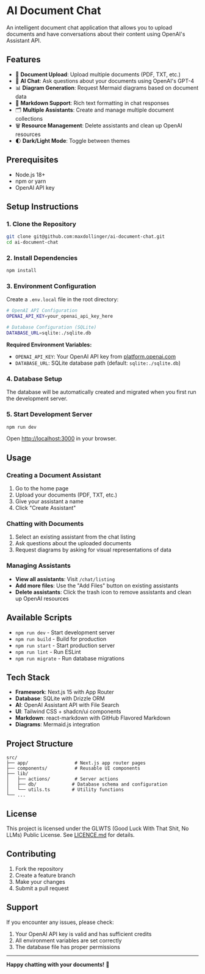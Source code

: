 # AI Document Chat

An intelligent document chat application that allows you to upload documents and have conversations about their content using OpenAI's Assistant API.

## Features

- 📄 **Document Upload**: Upload multiple documents (PDF, TXT, etc.)
- 💬 **AI Chat**: Ask questions about your documents using OpenAI's GPT-4
- 📊 **Diagram Generation**: Request Mermaid diagrams based on document data
- 🎨 **Markdown Support**: Rich text formatting in chat responses
- 🗂️ **Multiple Assistants**: Create and manage multiple document collections
- 🗑️ **Resource Management**: Delete assistants and clean up OpenAI resources
- 🌓 **Dark/Light Mode**: Toggle between themes

## Prerequisites

- Node.js 18+ 
- npm or yarn
- OpenAI API key

## Setup Instructions

### 1. Clone the Repository

```bash
git clone git@github.com:maxdollinger/ai-document-chat.git
cd ai-document-chat
```

### 2. Install Dependencies

```bash
npm install
```

### 3. Environment Configuration

Create a `.env.local` file in the root directory:

```bash
# OpenAI API Configuration
OPENAI_API_KEY=your_openai_api_key_here

# Database Configuration (SQLite)
DATABASE_URL=sqlite:./sqlite.db
```

**Required Environment Variables:**
- `OPENAI_API_KEY`: Your OpenAI API key from [platform.openai.com](https://platform.openai.com/api-keys)
- `DATABASE_URL`: SQLite database path (default: `sqlite:./sqlite.db`)

### 4. Database Setup

The database will be automatically created and migrated when you first run the development server.

### 5. Start Development Server

```bash
npm run dev
```

Open [http://localhost:3000](http://localhost:3000) in your browser.

## Usage

### Creating a Document Assistant

1. Go to the home page
2. Upload your documents (PDF, TXT, etc.)
3. Give your assistant a name
4. Click "Create Assistant"

### Chatting with Documents

1. Select an existing assistant from the chat listing
2. Ask questions about the uploaded documents
3. Request diagrams by asking for visual representations of data

### Managing Assistants

- **View all assistants**: Visit `/chat/listing`
- **Add more files**: Use the "Add Files" button on existing assistants
- **Delete assistants**: Click the trash icon to remove assistants and clean up OpenAI resources

## Available Scripts

- `npm run dev` - Start development server
- `npm run build` - Build for production
- `npm run start` - Start production server
- `npm run lint` - Run ESLint
- `npm run migrate` - Run database migrations

## Tech Stack

- **Framework**: Next.js 15 with App Router
- **Database**: SQLite with Drizzle ORM
- **AI**: OpenAI Assistant API with File Search
- **UI**: Tailwind CSS + shadcn/ui components
- **Markdown**: react-markdown with GitHub Flavored Markdown
- **Diagrams**: Mermaid.js integration

## Project Structure

```
src/
├── app/                 # Next.js app router pages
├── components/          # Reusable UI components
├── lib/
│   ├── actions/         # Server actions
│   ├── db/             # Database schema and configuration
│   └── utils.ts        # Utility functions
└── ...
```

## License

This project is licensed under the GLWTS (Good Luck With That Shit, No LLMs) Public License. See [LICENCE.md](LICENCE.md) for details.

## Contributing

1. Fork the repository
2. Create a feature branch
3. Make your changes
4. Submit a pull request

## Support

If you encounter any issues, please check:
1. Your OpenAI API key is valid and has sufficient credits
2. All environment variables are set correctly
3. The database file has proper permissions

---

**Happy chatting with your documents!** 🚀
